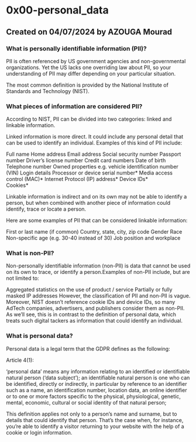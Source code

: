# 0x00-personal_data
## Created on 04/07/2024 by AZOUGA Mourad
### What is personally identifiable information (PII)?
PII is often referenced by US government agencies and non-governmental organizations. Yet the US lacks one overriding law about PII, so your understanding of PII may differ depending on your particular situation.  

The most common definition is provided by the National Institute of Standards and Technology (NIST).

### What pieces of information are considered PII?
According to NIST, PII can be divided into two categories: linked and linkable information.

Linked information is more direct. It could include any personal detail that can be used to identify an individual. Examples of this kind of PII include:

Full name
Home address
Email address
Social security number
Passport number
Driver’s license number
Credit card numbers
Date of birth
Telephone number
Owned properties e.g. vehicle identification number (VIN) 
Login details
Processor or device serial number* 
Media access control (MAC)*
Internet Protocol (IP) address*
Device IDs*  
Cookies*

Linkable information is indirect and on its own may not be able to identify a person, but when combined with another piece of information could identify, trace or locate a person. 

Here are some examples of PII that can be considered linkable information:

First or last name (if common)
Country, state, city, zip code
Gender
Race
Non-specific age (e.g. 30-40 instead of 30)
Job position and workplace

### What is non-PII?
Non-personally identifiable information (non-PII) is data that cannot be used on its own to trace, or identify a person.Examples of non-PII include, but are not limited to:

Aggregated statistics on the use of product / service
Partially or fully masked IP addresses
However, the classification of PII and non-PII is vague. Moreover, NIST doesn’t reference cookie IDs and device IDs, so many AdTech companies, advertisers, and publishers consider them as non-PII. As we’ll see, this is in contrast to the definition of personal data, which treats such digital tackers as information that could identify an individual.

### What is personal data?
Personal data is a legal term that the GDPR defines as the following:

Article 4(1):

‘personal data’ means any information relating to an identified or identifiable natural person (‘data subject’); an identifiable natural person is one who can be identified, directly or indirectly, in particular by reference to an identifier such as a name, an identification number, location data, an online identifier or to one or more factors specific to the physical, physiological, genetic, mental, economic, cultural or social identity of that natural person;

This definition applies not only to a person’s name and surname, but to details that could identify that person. That’s the case when, for instance, you’re able to identify a visitor returning to your website with the help of a cookie or login information. 
